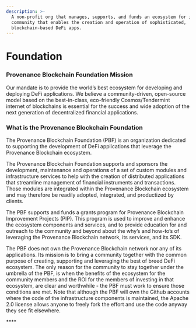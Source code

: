 ```yaml
---
description: >-
  A non-profit org that manages, supports, and funds an ecosystem for its
  community that enables the creation and operation of sophisticated,
  blockchain-based DeFi apps.
---
```


# Foundation

### **Provenance Blockchain Foundation Mission**

Our mandate is to provide the world’s best ecosystem for developing and deploying DeFi applications. We believe a community-driven, open-source model based on the best-in-class, eco-friendly Cosmos/Tendermint internet of blockchains is essential for the success and wide adoption of the next generation of decentralized financial applications.

### **What is the Provenance Blockchain Foundation**

The Provenance Blockchain Foundation \(PBF\) is an organization dedicated to supporting the development of DeFi applications that leverage the Provenance Blockchain ecosystem.

The Provenance Blockchain Foundation supports and sponsors the development, maintenance and operation**s** of a set of custom modules and infrastructure services to help with the creation of distributed applications that streamline management of financial instruments and transactions. Those modules are integrated within the Provenance Blockchain ecosystem and may therefore be readily adopted, integrated, and productized by clients.

The PBF supports and funds a grants program for Provenance Blockchain Improvement Projects \(PIP\). This program is used to improve and enhance the ecosystem components and services, and to provide education for and outreach to the community and beyond about the why’s and how-to’s of leveraging the Provenance Blockchain network, its services, and its SDK.

The PBF does not own the Provenance Blockchain network nor any of its applications. Its mission is to bring a community together with the common purpose of creating, supporting and leveraging the best of breed DeFi ecosystem. The only reason for the community to stay together under the umbrella of the PBF, is when the benefits of the ecosystem for the community members and the ROI for the members of investing in that ecosystem, are clear and worthwhile - the PBF must work to ensure those conditions are met. Note that although the PBF will own the Github accounts where the code of the infrastructure components is maintained, the Apache 2.0 license allows anyone to freely fork the effort and use the code anyway they see fit elsewhere.

\*\*\*\*
